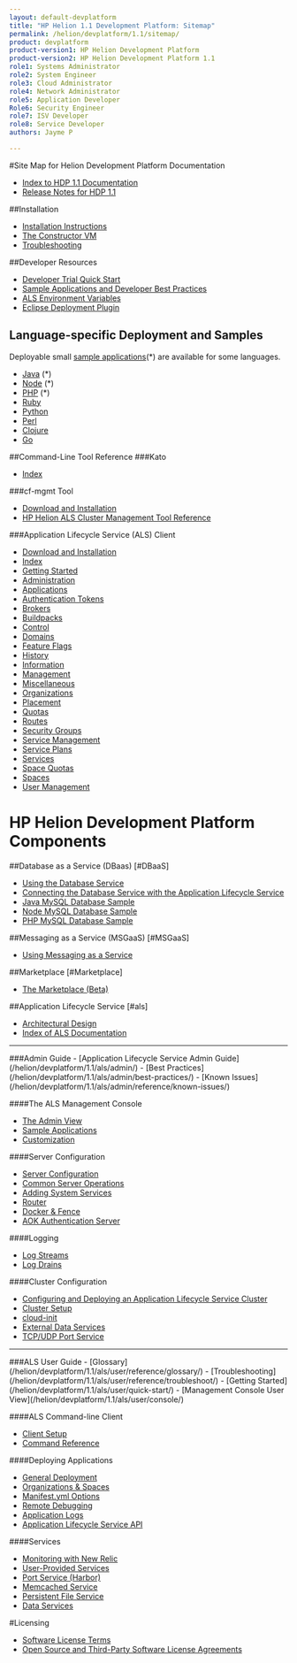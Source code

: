 ```yaml
---
layout: default-devplatform
title: "HP Helion 1.1 Development Platform: Sitemap"
permalink: /helion/devplatform/1.1/sitemap/
product: devplatform
product-version1: HP Helion Development Platform
product-version2: HP Helion Development Platform 1.1
role1: Systems Administrator 
role2: System Engineer
role3: Cloud Administrator
role4: Network Administrator
role5: Application Developer
Role6: Security Engineer
role7: ISV Developer 
role8: Service Developer
authors: Jayme P

---
```

<!--UNDER REVISION-->

<!-- <iframe src="http://15.184.32.138/content/documentation/devplatform/sitemap/"></iframe> -->

#Site Map for Helion Development Platform Documentation

- [Index to HDP 1.1 Documentation](/helion/devplatform/1.1/)
- [Release Notes for HDP 1.1](/helion/devplatform/1.1/release-notes/)


##Installation
- [Installation Instructions](/helion/devplatform/1.1/install/)
- [The Constructor VM](/helion/devplatform/1.1/als/client/constructor)
- [Troubleshooting](/helion/devplatform/1.1/install/troubleshooting/)

##Developer Resources

- [Developer Trial Quick Start](/helion/devplatform/1.1/ALS-developer-trial-quick-start/)
- [Sample Applications and Developer Best Practices](/helion/devplatform/1.1/appdev/)
- [ALS Environment Variables](/helion/devplatform/1.1/als/user/reference/environment/)
- [Eclipse Deployment Plugin](/helion/devplatform/1.1/eclipse/)


## Language-specific Deployment and Samples 
Deployable small [sample applications](/helion/devplatform/1.1/appdev/#sample)(*) are available for some languages.

-   [Java](/helion/devplatform/1.1/als/user/deploy/languages/java/) (*)
-   [Node](/helion/devplatform/1.1/als/user/deploy/languages/node/) (*)
-   [PHP](/helion/devplatform/1.1/als/user/deploy/languages/php/) (*)
-   [Ruby](/helion/devplatform/1.1/als/user/deploy/languages/ruby/)
-   [Python](/helion/devplatform/1.1/als/user/deploy/languages/python/)
-   [Perl](/helion/devplatform/1.1/als/user/deploy/languages/perl/)
-   [Clojure](/helion/devplatform/1.1/als/user/deploy/languages/clojure/)
-   [Go](/helion/devplatform/1.1/als/user/deploy/languages/go/)

##Command-Line Tool Reference
###Kato
- [Index](/helion/devplatform/1.1/als/admin/reference/kato-ref/)

###cf-mgmt Tool
- [Download and Installation](/helion/devplatform/1.1/als/client/download/)
- [HP Helion ALS Cluster Management Tool Reference](/helion/devplatform/1.1/als/client/reference/)

###Application Lifecycle Service (ALS) Client
- [Download and Installation](/helion/devplatform/1.1/als/user/client/)
- [Index](/helion/devplatform/1.1/als/user/reference/client-ref/)
- [Getting Started](/helion/devplatform/1.1/als/user/reference/client-ref/gettingstarted/)
- [Administration](/helion/devplatform/1.1/als/user/reference/client-ref/administration/)
- [Applications](/helion/devplatform/1.1/als/user/reference/client-ref/applications/)
- [Authentication Tokens](/helion/devplatform/1.1/als/user/reference/client-ref/tokens/)
- [Brokers](/helion/devplatform/1.1/als/user/reference/client-ref/brokers/)
- [Buildpacks](/helion/devplatform/1.1/als/user/reference/client-ref/buildpacks/)
- [Control](/helion/devplatform/1.1/als/user/reference/client-ref/control/)
- [Domains](/helion/devplatform/1.1/als/user/reference/client-ref/domains/)
- [Feature Flags](/helion/devplatform/1.1/als/user/reference/client-ref/flags/)
- [History](/helion/devplatform/1.1/als/user/reference/client-ref/history/)
- [Information](/helion/devplatform/1.1/als/user/reference/client-ref/information/)
- [Management](/helion/devplatform/1.1/als/user/reference/client-ref/management/)
- [Miscellaneous](/helion/devplatform/1.1/als/user/reference/client-ref/miscellaneous/)
- [Organizations](/helion/devplatform/1.1/als/user/reference/client-ref/organizations/)
- [Placement](/helion/devplatform/1.1/als/user/reference/client-ref/placement/)
- [Quotas](/helion/devplatform/1.1/als/user/reference/client-ref/quotas/)
- [Routes](/helion/devplatform/1.1/als/user/reference/client-ref/routes/)
- [Security Groups](/helion/devplatform/1.1/als/user/reference/client-ref/securitygroups/)
- [Service Management](/helion/devplatform/1.1/als/user/reference/client-ref/servicemanagement/)
- [Service Plans](/helion/devplatform/1.1/als/user/reference/client-ref/serviceplans/)
- [Services](helion/devplatform/1.1/als/user/reference/client-ref/services/)
- [Space Quotas](/helion/devplatform/1.1/als/user/reference/client-ref/spacequotas/)
- [Spaces](/helion/devplatform/1.1/als/user/reference/client-ref/spaces/)
- [User Management](/helion/devplatform/1.1/als/user/reference/client-ref/usermanagement/)

# HP Helion Development Platform Components

##Database as a Service (DBaas) [#DBaaS]
- [Using the Database Service](/helion/devplatform/1.1/databaseservice/)
- [Connecting the Database Service with the Application Lifecycle Service](/helion/devplatform/1.1/connectdatabase/)
- [Java MySQL Database Sample](/helion/devplatform/1.1/workbook/database/java/) 
- [Node MySQL Database Sample](/helion/devplatform/1.1/workbook/database/node/) 
- [PHP MySQL Database Sample](/helion/devplatform/1.1/workbook/database/php/) 
 
##Messaging as a Service (MSGaaS) [#MSGaaS]

- [Using Messaging as a Service](/helion/devplatform/1.1/messageservice/)

##Marketplace [#Marketplace]
- [The Marketplace (Beta)](/helion/devplatform/1.1/marketplace/)

##Application Lifecycle Service [#als]
- [Architectural Design](/helion/devplatform/1.1/als/admin/reference/architecture/)
- [Index of ALS Documentation](/helion/devplatform/1.1/als/)
<hr>
###Admin Guide
- [Application Lifecycle Service Admin Guide](/helion/devplatform/1.1/als/admin/)
- [Best Practices](/helion/devplatform/1.1/als/admin/best-practices/)
- [Known Issues](/helion/devplatform/1.1/als/admin/reference/known-issues/)

####The ALS Management Console
- [The Admin View](/helion/devplatform/1.1/als/admin/console/)
- [Sample Applications](/helion/devplatform/1.1/als/admin/console/app-store/)
- [Customization](/helion/devplatform/1.1/als/admin/console/customize/)
 
####Server Configuration
- [Server Configuration](/helion/devplatform/1.1/als/admin/server/)
- [Common Server Operations](/helion/devplatform/1.1/als/admin/server/operations/)
- [Adding System Services](/helion/devplatform/1.1/als/admin/reference/add-service/)
- [Router](/helion/devplatform/1.1/als/admin/server/router/)
- [Docker & Fence](/helion/devplatform/1.1/als/admin/server/docker/)
- [AOK Authentication Server](/helion/devplatform/1.1/als/admin/server/aok/)

####Logging
- [Log Streams](/helion/devplatform/1.1/als/admin/server/logging/)
- [Log Drains](/helion/devplatform/1.1/als/admin/best-practices/logging-examples/)

####Cluster Configuration
- [Configuring and Deploying an Application Lifecycle Service Cluster](/helion/devplatform/1.1/deploy/)
- [Cluster Setup](/helion/devplatform/1.1/als/admin/cluster/)
- [cloud-init](/helion/devplatform/1.1/als/admin/cluster/cloud-init/)
- [External Data Services](/helion/devplatform/1.1/als/admin/cluster/external-db/)
- [TCP/UDP Port Service](/helion/devplatform/1.1/als/admin/cluster/harbor/)
<!-- [Availability and Placement Zones](/helion/devplatform/1.1/als/admin/cluster/zones)-->
<hr>
###ALS User Guide
- [Glossary](/helion/devplatform/1.1/als/user/reference/glossary/)
- [Troubleshooting](/helion/devplatform/1.1/als/user/reference/troubleshoot/)
- [Getting Started](/helion/devplatform/1.1/als/user/quick-start/)
- [Management Console User View](/helion/devplatform/1.1/als/user/console/)

####ALS Command-line Client
- [Client Setup](/helion/devplatform/1.1/als/user/client/)
- [Command Reference](/helion/devplatform/1.1/als/user/reference/client-ref/)

####Deploying Applications
- [General Deployment](/helion/devplatform/1.1/als/user/deploy/)
- [Organizations & Spaces](/helion/devplatform/1.1/als/user/deploy/orgs-spaces/)
- [Manifest.yml Options](/helion/devplatform/1.1/als/user/deploy/manifestyml)
- [Remote Debugging](/helion/devplatform/1.1/als/user/deploy/app-debug/)
- [Application Logs](/helion/devplatform/1.1/als/user/deploy/app-logs/)
- [Application Lifecycle Service API](/helion/devplatform/1.1/als/user/reference/api/) 
<!--- [Domains & Routes](/helion/devplatform/1.1/als/user/deploy/domains-routes)
- [App Versions](/helion/devplatform/1.1/als/user/deploy/app-versions)-->
####Services
- [Monitoring with New Relic](/helion/devplatform/1.1/als/user/deploy/newrelic/)
- [User-Provided Services](/helion/devplatform/1.1/als/user/services/user-provided/)
- [Port Service (Harbor)](/helion/devplatform/1.1/als/user/services/port-service/)
- [Memcached Service](/helion/devplatform/1.1/als/user/services/memcached/)
- [Persistent File Service](/helion/devplatform/1.1/als/user/services/filesystem/)
- [Data Services](/helion/devplatform/1.1/als/user/services/data-services/)

#Licensing
- [Software License Terms](/helion/devplatform/1.1/eula/)
- [Open Source and Third-Party Software License Agreements](/helion/devplatform/1.1/3rd-party-license-agreements/)

